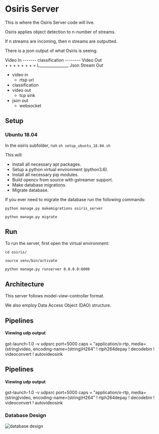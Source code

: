 # Osiris Server

This is where the Osiris Server code will live.

Osiris applies object detection to n-number of streams.

If n streams are incoming, then n streams are outputted.

There is a json output of what Osiris is seeing.



Video In ------- classification -------- Video Out                                
    + + + + + + + +                      L_______________ Json Stream Out

- video in
    - rtsp url
- classification
- video out
    - tcp sink
- json out
    - websocket

## Setup

### Ubuntu 18.04

In the osiris subfolder, run `sh setup_ubuntu_18.04.sh`

This will:

- Install all necessary apt packages.
- Setup a python virtual environment (python3.6).
- Install all necessary pip modules.
- Build opencv from source with gstreamer support.
- Make database migrations.
- Migrate database.

If you ever need to migrate the database run the following commands:

`python manage.py makemigrations osiris_server`

`python manage.py migrate`

## Run

To run the server, first open the virtual environment:

`cd osiris/`

`source venv/bin/activate`

`python manage.py runserver 0.0.0.0:8000`

## Architecture

This server follows model-view-controller format.

We also employ Data Access Object (DAO) structure.

## Pipelines

#### Viewing udp output 

gst-launch-1.0 -v udpsrc port=5000 caps = "application/x-rtp, media=(string)video, encoding-name=(string)H264" ! rtph264depay ! decodebin ! videoconvert ! autovideosink


## Pipelines

#### Viewing udp output 

gst-launch-1.0 -v udpsrc port=5000 caps = "application/x-rtp, media=(string)video, encoding-name=(string)H264" ! rtph264depay ! decodebin ! videoconvert ! autovideosink


### Database Design

![database design](https://gitlab.com/peloritech/osiris/raw/master/osiris-server/Osiris-Database.png)